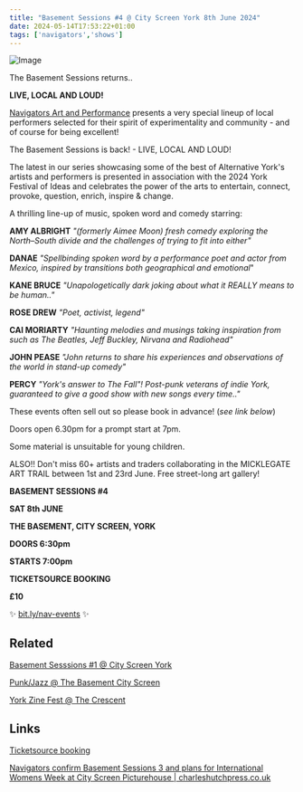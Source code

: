 ```yaml
---
title: "Basement Sessions #4 @ City Screen York 8th June 2024"
date: 2024-05-14T17:53:22+01:00
tags: ['navigators','shows']
---
```


![Image](/2024-05-14-navigators-art-basement-sessions-4/2024-05-14-NA-Basement-Sessions-4-promo.png)

The Basement Sessions returns..

**LIVE, LOCAL AND LOUD!**

[Navigators Art and Performance](https://www.instagram.com/navigatorsart) presents a very special lineup of local performers selected for their spirit of experimentality and community - and of course for being excellent!

The Basement Sessions is back! - LIVE, LOCAL AND LOUD!

The latest in our series showcasing some of the best of Alternative York's artists and performers is presented in association with the 2024 York Festival of Ideas and celebrates the power of the arts to entertain, connect, provoke, question, enrich,  inspire & change.

A thrilling line-up of music, spoken word and comedy starring:

**AMY ALBRIGHT** *"(formerly Aimee Moon) fresh comedy exploring the North–South divide and the challenges of trying to fit into either"*

**DANAE** *"Spellbinding spoken word by a performance poet and actor from Mexico, inspired by transitions both geographical and emotional*"

**KANE BRUCE** *"Unapologetically dark joking about what it REALLY means to be human.."*

**ROSE DREW** *"Poet, activist, legend"*

**CAI MORIARTY** *"Haunting melodies and musings taking inspiration from such as The Beatles, Jeff Buckley, Nirvana and Radiohead"*

**JOHN PEASE** *"John returns to share his experiences and observations of the world in stand-up comedy"*

**PERCY** *"York's answer to The Fall"! Post-punk veterans of indie York, guaranteed to give a good show with new songs every time.."*

These events often sell out so please book in advance! (*see link below*)

Doors open 6.30pm for a prompt start at 7pm.

Some material is unsuitable for young children.

ALSO!! Don't miss 60+ artists and traders collaborating in the MICKLEGATE ART TRAIL between 1st and 23rd June. Free street-long art gallery! 


**BASEMENT SESSIONS #4**

**SAT 8th JUNE**

**THE BASEMENT, CITY SCREEN, YORK**

**DOORS 6:30pm**

**STARTS 7:00pm**

**TICKETSOURCE BOOKING**

**£10**

✨ [bit.ly/nav-events](bit.ly/nav-events) ✨



## Related

[Basement Sesssions #1 @ City Screen York](/posts/2023-11-18-navigators-art-basement-sessions-1-city-screen)

[Punk/Jazz @ The Basement City Screen](/posts/2023-10-11-navigators-art-punk-jazz-basement-city-screen/)

[York Zine Fest @ The Crescent](/posts/2023-12-13-york-zine-fest-the-crescent/)


## Links

[Ticketsource booking](https://bit.ly/nav-events/)

[Navigators confirm Basement Sessions 3 and plans for International Womens Week at City Screen Picturehouse | charleshutchpress.co.uk](https://charleshutchpress.co.uk/navigators-art-confirms-basement-session3-line-up-and-plans-for-york-international-womens-week-at-city-screen-picturehouse/)
